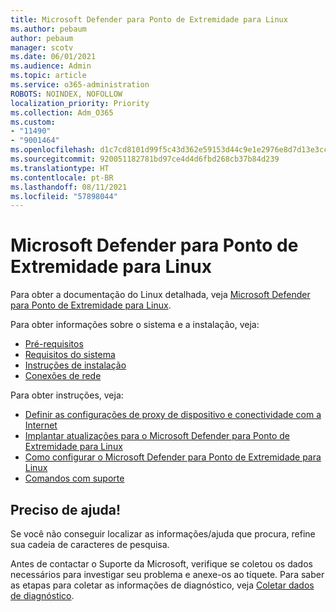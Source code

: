 ```yaml
---
title: Microsoft Defender para Ponto de Extremidade para Linux
ms.author: pebaum
author: pebaum
manager: scotv
ms.date: 06/01/2021
ms.audience: Admin
ms.topic: article
ms.service: o365-administration
ROBOTS: NOINDEX, NOFOLLOW
localization_priority: Priority
ms.collection: Adm_O365
ms.custom:
- "11490"
- "9001464"
ms.openlocfilehash: d1c7cd8101d99f5c43d362e59153d44c9e1e2976e8d7d13e3cccd28d9c31677c
ms.sourcegitcommit: 920051182781bd97ce4d4d6fbd268cb37b84d239
ms.translationtype: HT
ms.contentlocale: pt-BR
ms.lasthandoff: 08/11/2021
ms.locfileid: "57898044"
---
```

# <a name="microsoft-defender-for-endpoint-on-linux"></a>Microsoft Defender para Ponto de Extremidade para Linux

Para obter a documentação do Linux detalhada, veja [Microsoft Defender para Ponto de Extremidade para Linux](https://docs.microsoft.com/microsoft-365/security/defender-endpoint/microsoft-defender-endpoint-linux).

Para obter informações sobre o sistema e a instalação, veja:

- [Pré-requisitos](https://docs.microsoft.com/microsoft-365/security/defender-endpoint/microsoft-defender-endpoint-linux#prerequisites)
- [Requisitos do sistema](https://docs.microsoft.com/microsoft-365/security/defender-endpoint/microsoft-defender-endpoint-linux#system-requirements)
- [Instruções de instalação](https://docs.microsoft.com/microsoft-365/security/defender-endpoint/microsoft-defender-endpoint-linux#installation-instructions)
- [Conexões de rede](https://docs.microsoft.com/microsoft-365/security/defender-endpoint/microsoft-defender-endpoint-linux#network-connections)

Para obter instruções, veja:

- [Definir as configurações de proxy de dispositivo e conectividade com a Internet](https://docs.microsoft.com/microsoft-365/security/defender-endpoint/configure-proxy-internet#enable-access-to-microsoft-defender-atp-service-urls-in-the-proxy-server)
- [Implantar atualizações para o Microsoft Defender para Ponto de Extremidade para Linux](https://docs.microsoft.com/microsoft-365/security/defender-endpoint/linux-updates)
- [Como configurar o Microsoft Defender para Ponto de Extremidade para Linux](https://docs.microsoft.com/microsoft-365/security/defender-endpoint/microsoft-defender-endpoint-linux#how-to-configure-microsoft-defender-for-endpoint-on-linux)
- [Comandos com suporte](https://docs.microsoft.com/microsoft-365/security/defender-endpoint/linux-resources#supported-commands)

## <a name="i-need-help"></a>Preciso de ajuda!

Se você não conseguir localizar as informações/ajuda que procura, refine sua cadeia de caracteres de pesquisa.

Antes de contactar o Suporte da Microsoft, verifique se coletou os dados necessários para investigar seu problema e anexe-os ao tíquete. Para saber as etapas para coletar as informações de diagnóstico, veja [Coletar dados de diagnóstico](https://docs.microsoft.com/microsoft-365/security/defender-endpoint/linux-resources#collect-diagnostic-information).